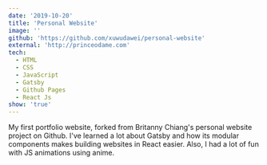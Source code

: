 ```yaml
---
date: '2019-10-20'
title: 'Personal Website'
image: ''
github: 'https://github.com/xuwudawei/personal-website'
external: 'http://princeodame.com'
tech:
  - HTML
  - CSS
  - JavaScript
  - Gatsby
  - Github Pages
  - React Js
show: 'true'
---
```


My first portfolio website, forked from Britanny Chiang's personal website project on Github. I've learned a lot about Gatsby and how its modular components makes building websites in React easier. Also, I had a lot of fun with JS animations using anime.
